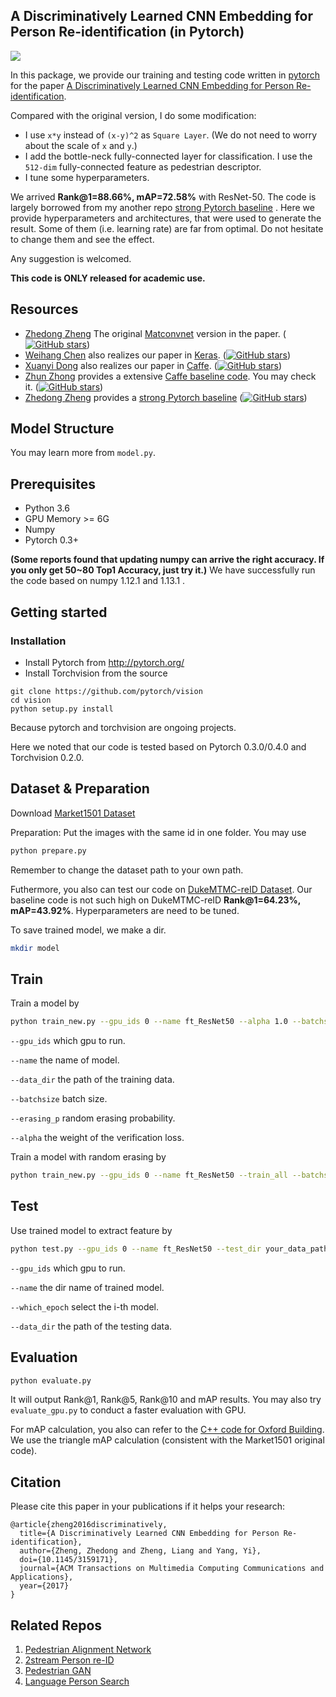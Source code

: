 ## A Discriminatively Learned CNN Embedding for Person Re-identification (in Pytorch)

![](https://github.com/layumi/2016_person_re-ID/blob/master/paper.jpg)

In this package, we provide our training and testing code written in [pytorch](https://pytorch.org/) for the paper [A Discriminatively Learned CNN Embedding for Person Re-identification](https://arxiv.org/abs/1611.05666).

Compared with the original version, I do some modification:
- I use `x*y` instead of `(x-y)^2` as `Square Layer`. (We do not need to worry about the scale of `x` and `y`.)
- I add the bottle-neck fully-connected layer for classification. I use the `512-dim` fully-connected feature as pedestrian descriptor.
- I tune some hyperparameters. 

We arrived **Rank@1=88.66%, mAP=72.58%** with ResNet-50. The code is largely borrowed from my another repo [strong Pytorch baseline](https://github.com/layumi/Person_reID_baseline_pytorch) .
Here we provide hyperparameters and architectures, that were used to generate the result. Some of them (i.e. learning rate) are far from optimal. Do not hesitate to change them and see the effect. 
	
Any suggestion is welcomed.

**This code is ONLY released for academic use.**

## Resources
* [Zhedong Zheng](https://github.com/layumi) The original [Matconvnet](https://github.com/layumi/2016_person_re-ID) version in the paper. ([![GitHub stars](https://img.shields.io/github/stars/layumi/2016_person_re-ID.svg?style=flat&label=Star)](https://github.com/layumi/2016_person_re-ID))
* [Weihang Chen](https://github.com/ahangchen) also realizes our paper in [Keras](https://github.com/ahangchen/rank-reid/tree/release). ([![GitHub stars](https://img.shields.io/github/stars/ahangchen/rank-reid.svg?style=flat&label=Star)](https://github.com/ahangchen/rank-reid/tree/release))
* [Xuanyi Dong](https://github.com/D-X-Y) also realizes our paper in [Caffe](https://github.com/D-X-Y/caffe-reid). ([![GitHub stars](https://img.shields.io/github/stars/D-X-Y/caffe-reid.svg?style=flat&label=Star)](https://github.com/D-X-Y/caffe-reid))
* [Zhun Zhong](https://github.com/zhunzhong07/IDE-baseline-Market-1501) provides a extensive [Caffe baseline code](https://github.com/zhunzhong07/IDE-baseline-Market-1501). You may check it. ([![GitHub stars](https://img.shields.io/github/stars/zhunzhong07/IDE-baseline-Market-1501.svg?style=flat&label=Star)](https://github.com/zhunzhong07/IDE-baseline-Market-1501))
* [Zhedong Zheng](https://github.com/layumi) provides a [strong Pytorch baseline](https://github.com/layumi/Person_reID_baseline_pytorch) ([![GitHub stars](https://img.shields.io/github/stars/layumi/Person_reID_baseline_pytorch.svg?style=flat&label=Star)](https://github.com/layumi/Person_reID_baseline_pytorch))

## Model Structure
You may learn more from `model.py`.  

## Prerequisites

- Python 3.6
- GPU Memory >= 6G
- Numpy
- Pytorch 0.3+

**(Some reports found that updating numpy can arrive the right accuracy. If you only get 50~80 Top1 Accuracy, just try it.)**
We have successfully run the code based on numpy 1.12.1 and 1.13.1 .

## Getting started
### Installation
- Install Pytorch from http://pytorch.org/
- Install Torchvision from the source
```
git clone https://github.com/pytorch/vision
cd vision
python setup.py install
```
Because pytorch and torchvision are ongoing projects.

Here we noted that our code is tested based on Pytorch 0.3.0/0.4.0 and Torchvision 0.2.0.

## Dataset & Preparation
Download [Market1501 Dataset](http://www.liangzheng.org/Project/project_reid.html)

Preparation: Put the images with the same id in one folder. You may use 
```bash
python prepare.py
```
Remember to change the dataset path to your own path.

Futhermore, you also can test our code on [DukeMTMC-reID Dataset](https://github.com/layumi/DukeMTMC-reID_evaluation).
Our baseline code is not such high on DukeMTMC-reID **Rank@1=64.23%, mAP=43.92%**. Hyperparameters are need to be tuned.

To save trained model, we make a dir.
```bash
mkdir model 
```

## Train
Train a model by
```bash
python train_new.py --gpu_ids 0 --name ft_ResNet50 --alpha 1.0 --batchsize 32  --data_dir your_data_path
```
`--gpu_ids` which gpu to run.

`--name` the name of model.

`--data_dir` the path of the training data.

`--batchsize` batch size.

`--erasing_p` random erasing probability.

`--alpha` the weight of the verification loss.

Train a model with random erasing by
```bash
python train_new.py --gpu_ids 0 --name ft_ResNet50 --train_all --batchsize 32  --data_dir your_data_path --erasing_p 0.5
```

## Test
Use trained model to extract feature by
```bash
python test.py --gpu_ids 0 --name ft_ResNet50 --test_dir your_data_path  --which_epoch 59
```
`--gpu_ids` which gpu to run.

`--name` the dir name of trained model.

`--which_epoch` select the i-th model.

`--data_dir` the path of the testing data.


## Evaluation
```bash
python evaluate.py
```
It will output Rank@1, Rank@5, Rank@10 and mAP results.
You may also try `evaluate_gpu.py` to conduct a faster evaluation with GPU.

For mAP calculation, you also can refer to the [C++ code for Oxford Building](http://www.robots.ox.ac.uk/~vgg/data/oxbuildings/compute_ap.cpp). We use the triangle mAP calculation (consistent with the Market1501 original code).

## Citation
Please cite this paper in your publications if it helps your research:
```
@article{zheng2016discriminatively,
  title={A Discriminatively Learned CNN Embedding for Person Re-identification},
  author={Zheng, Zhedong and Zheng, Liang and Yang, Yi},
  doi={10.1145/3159171},
  journal={ACM Transactions on Multimedia Computing Communications and Applications},
  year={2017}
}
```

## Related Repos
1. [Pedestrian Alignment Network](https://github.com/layumi/Pedestrian_Alignment)
2. [2stream Person re-ID](https://github.com/layumi/2016_person_re-ID)
3. [Pedestrian GAN](https://github.com/layumi/Person-reID_GAN)
4. [Language Person Search](https://github.com/layumi/Image-Text-Embedding)
